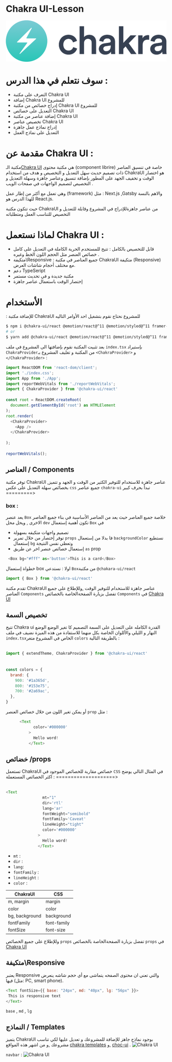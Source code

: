 # Chakra UI-Lesson
![Chakra UI](https://raw.githubusercontent.com/chakra-ui/chakra-ui/main/media/logo-colored@2x.png?raw=true)

# سوف نتعلم في هذا الدرس :

* التعرف على مكتبة  Chakra UI
* إضافة Chakra UI للمشروع 
* إدراج خصائص من مكتبة Chakra UI للمشروع 
* التعديل على خصائص Chakra UI
* إضافة عناصر من مكتبة Chakra UI 
* تخصيص عناصر Chakra UI 
* إدراج نماذج عمل جاهزة 
* التعديل على نماذج العمل


# مقدمة عن Chakra UI :
  مكتبة الـ[Chakra UI](https://chakra-ui.com/) هي مكتبة محتوى (component librire)  خاصة في تنسيق العناصر  ذات تصميم حديث سهل التعديل و التخصيص  و هدف من استخدام ChakraUI هو  اختصار الوقت و تخفيف الجهد على المطور بإضافة تنسيق وعناصر جاهزة وسهلة التعديل و التخصيص لتصميم الواجهات في صفحات الويب .<br />
  
  وهي تعمل مع أكثر من إطار عمل (framework) مثل :  Next.js ,Gatsby والاهم بالنسة للهذا الدرس هو React.js. 
  
  حيث تتكون مكتبة ChakraUI من عناصر جاهزةللإدراج في المشروع وقابلة للتعديل و التخصيص للتناسب العمل ومتطلباته 
  # لماذا نستعمل  Chakra UI :
  *  قابل للتخصيص بالكامل : تتيح للمستخدم الحرية الكاملة في التعديل على كامل خصائص العنصر مثل الحجم اللون الخط وغيره .
  * متكيفة\Responsive : جميع العناصر في مكتبة ChakraUI متكيفة (Responsive) مع مختلف أحجام شاشات العرض.
  * دعم TypeSeript 
  * مكتبة جديدة و في تحديث مستمر 
  * إختصار الوقت باستعمال عناصر جاهزة 
  
# الأستخدام 
 : للإضافة مكتبة ChakraUI للمشروع نحتاج نقوم بتشغيل احد الأوامر التاليه 
  ```sh
  $ npm i @chakra-ui/react @emotion/react@^11 @emotion/styled@^11 framer-motion@^6
  # or
$ yarn add @chakra-ui/react @emotion/react@^11 @emotion/styled@^11 framer-motion@^6
```
بعد تثبيت المكتبة نقوم بإضافتها الى المشروع في ملف `index.tsx` بإستيراد  `ChakraProvider`من المكتبة و تغليف المشروع بـ `<ChakraProvider>` و `</ChakraProvider>`  :

```js
import ReactDOM from 'react-dom/client';
import './index.css';
import App from './App';
import reportWebVitals from './reportWebVitals';
import { ChakraProvider } from '@chakra-ui/react'

const root = ReactDOM.createRoot(
  document.getElementById('root') as HTMLElement
);
root.render(
  <ChakraProvider>
    <App />
  </ChakraProvider>

);

reportWebVitals();
```

## العناصر / Components
توفر مكتبة ChakraUI  ,عناصر جاهزة للاستخدام للتوفير الكثير من الوقت و الجهد و تتميز بخصائص سهلة التعديل 
على عكس `css` جميع عناصر `chakra-ui` تبدأ بحرف كبير =========>
### box : 
يعد عنصر `Box` خلاصة جميع العناصر حيث يعد من العناصر الأساسية في بناء جميع العناصر الاخرى , ويحل محل `dev`
تكون أهمية إستعمال `Box` في
* تصميم واجهات متكيفه بسهولة 
* توفر إختصار من خلال تمرير `props` فا بدلا من إستعمال `backgroundColor` نستطيع إستعمال `bg` وتعطي نفس النتيجة 
* إستعمال خصائص عنصر اخر عن طريق `as` prop
```js
 <Box bg="#fff" as='button'>This is a card</Box>

```

خطواة إستعمال box
اولا : نستدعي `Box`من مكتبة `@chakara-ui/react`
```js
import { Box } from '@chakra-ui/react'

```





تقدم مكتبة ChakraUI عناصر جاهزة للاستخدام للتوفير الوقت ,وللإطلاع على جميع العناصر `Components` تفضل بزيارة الصفحةالخاصة بالخصائص `Components` في [Chakra UI](https://chakra-ui.com/docs/components)


## تخصيص السمة 
تتيح Chakra ui  القدرة الكامله على التعديل على السمة التصميم كا تغير الوضع الوضع النهار و الليلي والأللوان الخاصة بكل  منهما 
للاستفادة من هذه الميزة نضيف في ملف `index.tsx`الخاص في المشروع متغر `colors` بالطريقة التالية : 

```js

import { extendTheme, ChakraProvider } from '@chakra-ui/react'


const colors = {
  brand: {
    900: '#1a365d',
    800: '#153e75',
    700: '#2a69ac',
  },
}

```


أو يمكن تغير اللون من خلال خصائص العنصر `prop` مثل :
```js
      <Text
            color='#000000'
          >
            Hello word!
          </Text>
```
## خضائص /props
تستعمل ChakraUI خصائص مقاربة للخصائص الموجود في `CSS` في المثال التالي يوضح اكثر الخصائص المستعملة :
====================>
```js

<Text
                mt="1"
                dir='rtl'
                lang='ar'
                fontWeight="semibold"
                fontFamily='Caveat'
                lineHeight="tight"
                color='#000000'
              >
                Hello word!
              </Text>
```
* `mt` :
* `dir` :
* `lang`:
* `fontFamily` :
* `lineHeight` :
* `color` :


| ChakraUI    | CSS         |     
| ----------- | ----------- |
| m, margin	  | margin      |  
| color       | color       |
| bg, background     |   background       | 
|      fontFamily    |   font-family	    | 
|      fontSize      |  font-size	          | 



وللإطلاع على جميع الخصائص `props` تفضل بزيارة الصفحةالخاصة بالخصائص `props` في [Chakra UI](https://chakra-ui.com/docs/styled-system/style-props) 


## متكيفة\Responsive
يعتبر Responsive والتي تعني ان محتوى الصفحه يتماشى مع أي حجم شاشه ينعرض فيها (مثل: PC, smart phone).
```js
<Text fontSize={{ base: "24px", md: "40px", lg: "56px" }}>
 This is responsive text
</Text>
```
`base` 
, `md` 
, `lg`



 ## النماذج / Templates 
 يتميز ChakraUI بوجود نماذج جاهز للإضافة للمشروعك و تعديل عليها لكي تناسب مشروعك ,و  من اشهر هذه المواقع [chakra templates](https://chakra-templates.dev/) و, [choc-ui](https://choc-ui.com/) .
 ![Chakra UI](https://raw.gt.com/chakra-ui/chakra-ui/main/media/logo-colored@2x.png?raw=true)

`navbar` :
![Chakra UI](https://raw.usercontent.com/chakra-ui/chakra-ui/main/media/logo-colored@2x.png?raw=true)
```js

```
